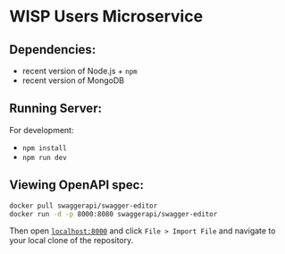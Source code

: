 # WISP Users Microservice

## Dependencies:

* recent version of Node.js + `npm`
* recent version of MongoDB

## Running Server:

For development:
* `npm install`
* `npm run dev`

## Viewing OpenAPI spec:

```bash
docker pull swaggerapi/swagger-editor
docker run -d -p 8000:8080 swaggerapi/swagger-editor
```

Then open [`localhost:8000`](http://localhost:8000) and click `File > Import File` and navigate to your local clone of the repository.